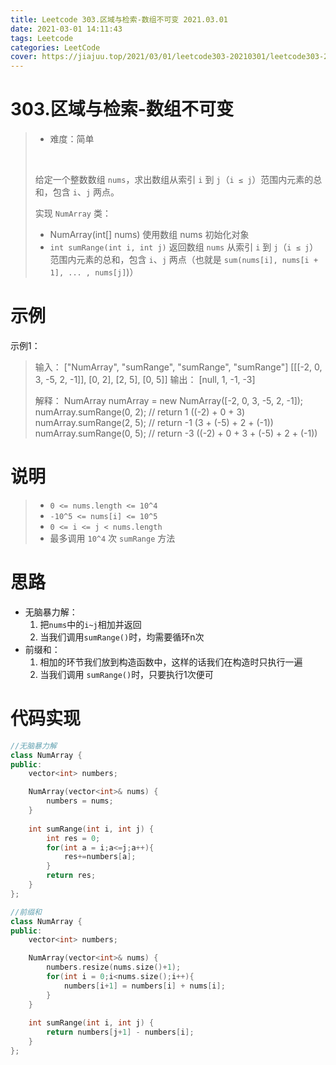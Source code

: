 ```yaml
---
title: Leetcode 303.区域与检索-数组不可变 2021.03.01
date: 2021-03-01 14:11:43
tags: Leetcode
categories: LeetCode
cover: https://jiajuu.top/2021/03/01/leetcode303-20210301/leetcode303-20210301.png
---
```


# 303.区域与检索-数组不可变

> - 难度：简单
>
> <br>
>
> 给定一个整数数组  `nums`，求出数组从索引 `i` 到 `j`（`i ≤ j`）范围内元素的总和，包含 `i`、`j` 两点。
>
> 实现 `NumArray` 类：
>
> - NumArray(int[] nums) 使用数组 nums 初始化对象
> - `int sumRange(int i, int j)` 返回数组 `nums` 从索引 `i` 到 `j`（`i ≤ j`）范围内元素的总和，包含 `i`、`j` 两点（也就是 `sum(nums[i], nums[i + 1], ... , nums[j]`)）



# 示例

示例1：

> 输入：
> ["NumArray", "sumRange", "sumRange", "sumRange"]
> [[[-2, 0, 3, -5, 2, -1]], [0, 2], [2, 5], [0, 5]]
> 输出：
> [null, 1, -1, -3]
>
> 解释：
> NumArray numArray = new NumArray([-2, 0, 3, -5, 2, -1]);
> numArray.sumRange(0, 2); // return 1 ((-2) + 0 + 3)
> numArray.sumRange(2, 5); // return -1 (3 + (-5) + 2 + (-1)) 
> numArray.sumRange(0, 5); // return -3 ((-2) + 0 + 3 + (-5) + 2 + (-1))




# 说明

> - `0 <= nums.length <= 10^4`
> - `-10^5 <= nums[i] <= 10^5`
> - `0 <= i <= j < nums.length`
> - 最多调用 `10^4` 次 `sumRange` 方法



# 思路

- 无脑暴力解：
  1. 把`nums`中的`i~j`相加并返回
  2. 当我们调用`sumRange()`时，均需要循环n次
- 前缀和：
  1. 相加的环节我们放到构造函数中，这样的话我们在构造时只执行一遍
  2. 当我们调用 `sumRange()`时，只要执行1次便可

# 代码实现

```C++
//无脑暴力解
class NumArray {
public:
    vector<int> numbers;

    NumArray(vector<int>& nums) {
        numbers = nums;
    }
    
    int sumRange(int i, int j) {
        int res = 0;
        for(int a = i;a<=j;a++){
            res+=numbers[a];
        }
        return res;
    }
};

//前缀和
class NumArray {
public:
    vector<int> numbers;

    NumArray(vector<int>& nums) {
        numbers.resize(nums.size()+1);
        for(int i = 0;i<nums.size();i++){
            numbers[i+1] = numbers[i] + nums[i];
        }
    }
    
    int sumRange(int i, int j) {
        return numbers[j+1] - numbers[i];
    }
};
```




